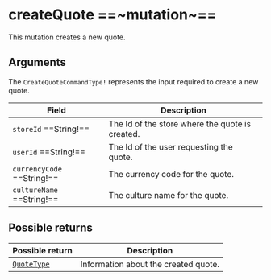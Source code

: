 # createQuote ==~mutation~==

This mutation creates a new quote.

## Arguments

The `CreateQuoteCommandType!` represents the input required to create a new quote.

| Field                        | Description                                    |
| ---------------------------- | -----------------------------------------------|
| `storeId` ==String!==      | The Id of the store where the quote is created.|
| `userId` ==String!==       | The Id of the user requesting the quote.       |
| `currencyCode` ==String!== | The currency code for the quote.               |
| `cultureName` ==String!==  | The culture name for the quote.                |

## Possible returns

| Possible return                                          	| Description                                 	|
|---------------------------------------------------------	|---------------------------------------------	|
| [`QuoteType`](../objects/QuoteType.md)                   	|  Information about the created quote.        	|